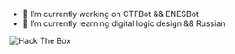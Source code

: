 - 🔭 I’m currently working on CTFBot && ENESBot
- 🌱 I’m currently learning digital logic design && Russian

<img src="http://www.hackthebox.eu/badge/image/120937" alt="Hack The Box">
